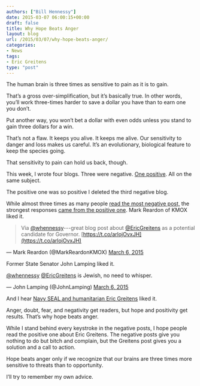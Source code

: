 ```yaml
---
authors: ["Bill Hennessy"]
date: 2015-03-07 06:00:15+00:00
draft: false
title: Why Hope Beats Anger
layout: blog
url: /2015/03/07/why-hope-beats-anger/
categories:
- News
tags:
- Eric Greitens
type: "post"
---
```


The human brain is three times as sensitive to pain as it is to gain.

That’s a gross over-simplification, but it’s basically true. In other words, you’ll work three-times harder to save a dollar you have than to earn one you don’t.

Put another way, you won’t bet a dollar with even odds unless you stand to gain three dollars for a win.

That’s not a flaw. It keeps you alive. It keeps me alive. Our sensitivity to danger and loss makes us careful. It’s an evolutionary, biological feature to keep the species going.

That sensitivity to pain can hold us back, though.

This week, I wrote four blogs. Three were negative. [One positive](https://hennessysview.com/2015/03/05/providence-and-hope-in-missouri/). All on the same subject.

The positive one was so positive I deleted the third negative blog.

While almost three times as many people [read the most negative post,](https://hennessysview.com/2015/03/05/missouri-deserves-better/) the strongest responses [came from the positive one](https://hennessysview.com/2015/03/05/providence-and-hope-in-missouri/). Mark Reardon of KMOX liked it.



> Via [@whennessy](https://twitter.com/whennessy)---great blog post about [@EricGreitens](https://twitter.com/EricGreitens) as a potential candidate for Governor. [https://t.co/arlojOvxJH](https://t.co/arlojOvxJH)

— Mark Reardon (@MarkReardonKMOX) [March 6, 2015](https://twitter.com/MarkReardonKMOX/status/573934097107697665)



Former State Senator John Lamping liked it.



> 
[@whennessy](https://twitter.com/whennessy) [@EricGreitens](https://twitter.com/EricGreitens) is Jewish, no need to whisper.

— John Lamping (@JohnLamping) [March 6, 2015](https://twitter.com/JohnLamping/status/573695299421532161)





And I hear [Navy SEAL and humanitarian Eric Greitens](https://ericgreitens.com) liked it.

Anger, doubt, fear, and negativity get readers, but hope and positivity get results. That’s why hope beats anger.

While I stand behind every keystroke in the negative posts, I hope people read the positive one about Eric Greitens. The negative posts give you nothing to do but bitch and complain, but the Greitens post gives you a solution and a call to action.

Hope beats anger only if we recognize that our brains are three times more sensitive to threats than to opportunity.

I’ll try to remember my own advice.

